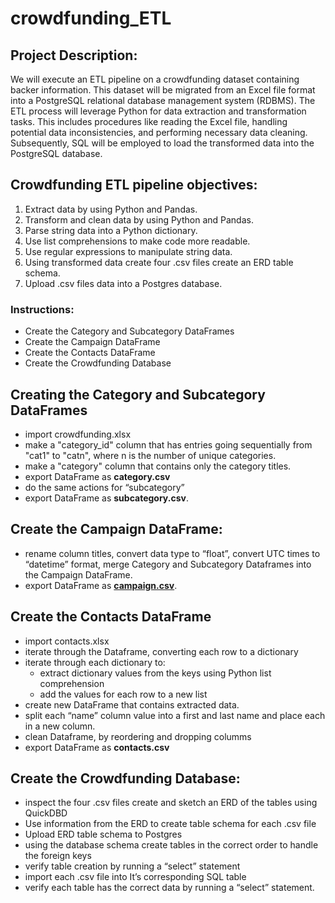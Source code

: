 # crowdfunding_ETL
## Project Description:
We will execute an ETL pipeline on a crowdfunding dataset containing backer information. This dataset will be migrated from an Excel file format into a PostgreSQL relational database management system (RDBMS). The ETL process will leverage Python for data extraction and transformation tasks. This includes procedures like reading the Excel file, handling potential data inconsistencies, and performing necessary data cleaning. Subsequently, SQL will be employed to load the transformed data into the PostgreSQL database. 

## Crowdfunding ETL pipeline objectives:
1.	Extract data by using Python and Pandas.
2.	Transform and clean data by using Python and Pandas.
3.	Parse string data into a Python dictionary.
4.	Use list comprehensions to make code more readable.
5.	Use regular expressions to manipulate string data.
6.	Using transformed data create four .csv files create an ERD table schema.
7.	Upload .csv files data into a Postgres database.

### Instructions:
* Create the Category and Subcategory DataFrames
* Create the Campaign DataFrame
* Create the Contacts DataFrame
* Create the Crowdfunding Database



## Creating the Category and Subcategory DataFrames

* import crowdfunding.xlsx
* make a "category_id" column that has entries going sequentially from "cat1" to "catn", where n is the number of unique categories.
* make a "category" column that contains only the category titles.
* export DataFrame as **category.csv**
* do the same actions for “subcategory”
* export DataFrame as **subcategory.csv**.

## Create the Campaign DataFrame:
* rename column titles, convert data type to “float”, convert UTC times to “datetime” format, merge Category and Subcategory Dataframes into the Campaign DataFrame.
* export DataFrame as **[campaign.csv](https://github.com/AshleyKAnderson/crowdfunding_ETL/blob/0d4abb8dcdccb92665dd0449f13e404afc3f4412/Resources/campaign.csv)**.

## Create the Contacts DataFrame
* import contacts.xlsx
* iterate through the Dataframe, converting each row to a dictionary
* iterate through each dictionary to:
  * extract dictionary values from the keys using Python list comprehension
  * add the values for each row to a new list
* create new DataFrame that contains extracted data.
* split each “name” column value into a first and last name and place each in a new column.
* clean Dataframe, by reordering and dropping columms
* export DataFrame as **contacts.csv**

## Create the Crowdfunding Database:
* inspect the four .csv files create and sketch an ERD of the tables using QuickDBD
* Use information from the ERD to create table schema for each .csv file
* Upload ERD table schema to Postgres 
* using the database schema create tables in the correct order to handle the foreign keys
* verify table creation by running a “select” statement
* import each .csv file into It’s corresponding SQL table
* verify each table has the correct data by running a “select” statement.
